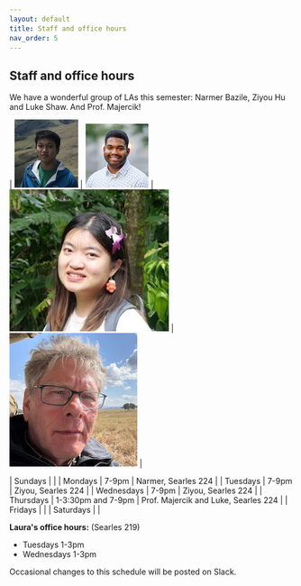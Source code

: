 ```yaml
---
layout: default 
title: Staff and office hours 
nav_order: 5
---
```



## Staff and office hours 



We have a wonderful group of LAs this semester: Narmer Bazile,  Ziyou Hu
and Luke Shaw.  And Prof. Majercik! 

| ![](staff/luke.jpg) | ![](staff/narmer.png) | ![](staff/ziyou.jpg) | ![](staff/majercik.png) |


| Sundays      |                              |
| Mondays      |  7-9pm | Narmer, Searles 224 |
| Tuesdays     |  7-9pm |  Ziyou, Searles 224 |
| Wednesdays   |  7-9pm | Ziyou, Searles 224  |
| Thursdays    |  1-3:30pm and 7-9pm | Prof. Majercik and Luke, Searles 224  |
| Fridays      |    |
| Saturdays    |    |


__Laura's office hours:__ (Searles 219)
 * Tuesdays 1-3pm
 * Wednesdays 1-3pm 



Occasional changes to this schedule  will be posted on Slack. 
